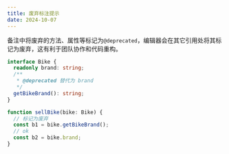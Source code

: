 ```yaml
---
title: 废弃标注提示
date: 2024-10-07
---
```



备注中将废弃的方法、属性等标记为`@deprecated`，编辑器会在其它引用处将其标记为废弃，这有利于团队协作和代码重构。

```ts
interface Bike {
  readonly brand: string;
  /**
   * @deprecated 替代为 brand
   */
  getBikeBrand(): string;
}

function sellBike(bike: Bike) {
  // 标记为废弃
  const b1 = bike.getBikeBrand();
  // ok
  const b2 = bike.brand;
}
```